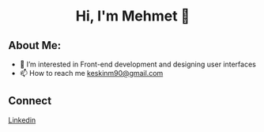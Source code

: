 <h1 align="center">Hi, I'm Mehmet 👋</h1>

## About Me:

- 👀 I’m interested in Front-end development and designing user interfaces
- 📫 How to reach me keskinm90@gmail.com

## Connect

<a href = "https://www.linkedin.com/in/mehmetkeskin028/">Linkedin</a>
